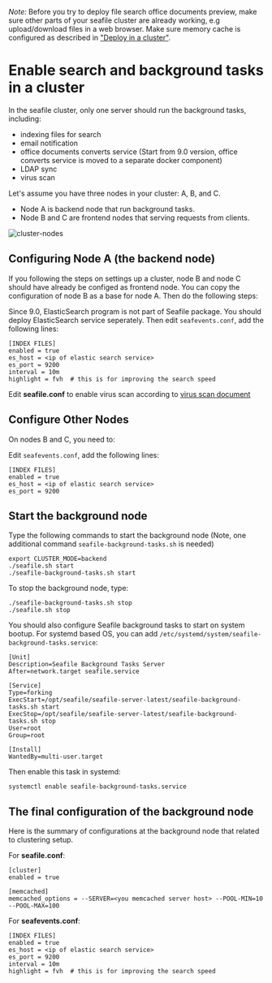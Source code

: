 _Note:_ Before you try to deploy file search office documents preview, make sure other parts of your seafile cluster are already working, e.g upload/download files in a web browser. Make sure memory cache is configured as described in ["Deploy in a cluster"](deploy_in_a_cluster.md).

# Enable search and background tasks in a cluster

In the seafile cluster, only one server should run the background tasks, including:

* indexing files for search
* email notification
* office documents converts service (Start from 9.0 version, office converts service is moved to a separate docker component)
* LDAP sync
* virus scan

Let's assume you have three nodes in your cluster: A, B, and C.

* Node A is backend node that run background tasks.
* Node B and C are frontend nodes that serving requests from clients.

![cluster-nodes](../images/cluster-nodes.png)


## Configuring Node A (the backend node)

If you following the steps on settings up a cluster, node B and node C should have already be configed as frontend node. You can copy the configuration of node B as a base for node A. Then do the following steps:
    
Since 9.0, ElasticSearch program is not part of Seafile package. You should deploy ElasticSearch service seperately. Then edit `seafevents.conf`, add the following lines:

```
[INDEX FILES]
enabled = true
es_host = <ip of elastic search service>
es_port = 9200
interval = 10m
highlight = fvh  # this is for improving the search speed
```

Edit **seafile.conf** to enable virus scan according to [virus scan document](../extension/virus_scan.md)


## Configure Other Nodes

On nodes B and C, you need to:

Edit `seafevents.conf`, add the following lines:

```
[INDEX FILES]
enabled = true
es_host = <ip of elastic search service>
es_port = 9200
```

## Start the background node

Type the following commands to start the background node (Note, one additional command `seafile-background-tasks.sh` is needed)

```shell
export CLUSTER_MODE=backend
./seafile.sh start
./seafile-background-tasks.sh start

```

To stop the background node, type:

```shell
./seafile-background-tasks.sh stop
./seafile.sh stop

```

You should also configure Seafile background tasks to start on system bootup. For systemd based OS, you can add `/etc/systemd/system/seafile-background-tasks.service`:

```
[Unit]
Description=Seafile Background Tasks Server
After=network.target seafile.service

[Service]
Type=forking
ExecStart=/opt/seafile/seafile-server-latest/seafile-background-tasks.sh start
ExecStop=/opt/seafile/seafile-server-latest/seafile-background-tasks.sh stop
User=root
Group=root

[Install]
WantedBy=multi-user.target

```

Then enable this task in systemd:

```
systemctl enable seafile-background-tasks.service

```

## The final configuration of the background node

Here is the summary of configurations at the background node that related to clustering setup.

For **seafile.conf**:

```
[cluster]
enabled = true

[memcached]
memcached_options = --SERVER=<you memcached server host> --POOL-MIN=10 --POOL-MAX=100

```

For **seafevents.conf**:

```
[INDEX FILES]
enabled = true
es_host = <ip of elastic search service>
es_port = 9200
interval = 10m
highlight = fvh  # this is for improving the search speed
```
